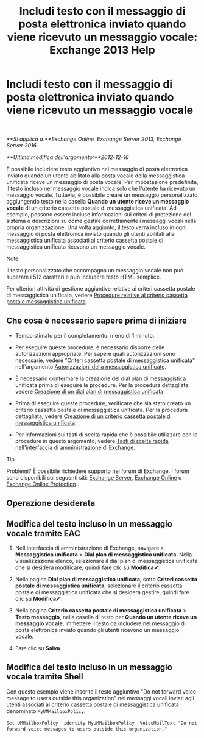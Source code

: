 ﻿---
title: 'Includi testo con il messaggio di posta elettronica inviato quando viene ricevuto un messaggio vocale: Exchange 2013 Help'
TOCTitle: Includi testo con il messaggio di posta elettronica inviato quando viene ricevuto un messaggio vocale
ms:assetid: b2eec29c-e5eb-4263-80d8-0b9813dd56dc
ms:mtpsurl: https://technet.microsoft.com/it-it/library/Bb201718(v=EXCHG.150)
ms:contentKeyID: 51407398
ms.date: 05/22/2018
mtps_version: v=EXCHG.150
ms.translationtype: MT
---

# Includi testo con il messaggio di posta elettronica inviato quando viene ricevuto un messaggio vocale

 

_**Si applica a:**Exchange Online, Exchange Server 2013, Exchange Server 2016_

_**Ultima modifica dell'argomento:**2012-12-16_

È possibile includere testo aggiuntivo nel messaggio di posta elettronica inviato quando un utente abilitato alla posta vocale della messaggistica unificata riceve un messaggio di posta vocale. Per impostazione predefinita, il testo incluso nel messaggio vocale indica solo che l'utente ha ricevuto un messaggio vocale. Tuttavia, è possibile creare un messaggio personalizzato aggiungendo testo nella casella **Quando un utente riceve un messaggio vocale** di un criterio cassetta postale di messaggistica unificata. Ad esempio, possono essere incluse informazioni sui criteri di protezione del sistema e descrizioni su come gestire correttamente i messaggi vocali nella propria organizzazione. Una volta aggiunto, il testo verrà incluso in ogni messaggio di posta elettronica inviato quando gli utenti abilitati alla messaggistica unificata associati al criterio cassetta postale di messaggistica unificata ricevono un messaggio vocale.


> [!NOTE]
> Il testo personalizzato che accompagna un messaggio vocale non può superare i 512 caratteri e può includere testo HTML semplice.



Per ulteriori attività di gestione aggiuntive relative ai criteri cassetta postale di messaggistica unificata, vedere [Procedure relative al criterio cassetta postale messaggistica unificata](um-mailbox-policy-procedures-exchange-2013-help.md).

## Che cosa è necessario sapere prima di iniziare

  - Tempo stimato per il completamento: meno di 1 minuto.

  - Per eseguire queste procedure, è necessario disporre delle autorizzazioni appropriate. Per sapere quali autorizzazioni sono necessarie, vedere "Criteri cassetta postale di messaggistica unificata" nell'argomento [Autorizzazioni della messaggistica unificate](unified-messaging-permissions-exchange-2013-help.md).

  - È necessario confermare la creazione del dial plan di messaggistica unificata prima di eseguire le procedure. Per la procedura dettagliata, vedere [Creazione di un dial plan di messaggistica unificata](create-a-um-dial-plan-exchange-2013-help.md).

  - Prima di eseguire queste procedure, verificare che sia stato creato un criterio cassetta postale di messaggistica unificata. Per la procedura dettagliata, vedere [Creazione di un criterio cassetta postale di messaggistica unificata](create-a-um-mailbox-policy-exchange-2013-help.md).

  - Per informazioni sui tasti di scelta rapida che è possibile utilizzare con le procedure in questo argomento, vedere [Tasti di scelta rapida nell'interfaccia di amministrazione di Exchange](keyboard-shortcuts-in-the-exchange-admin-center-exchange-online-protection-help.md).


> [!TIP]
> Problemi? È possibile richiedere supporto nei forum di Exchange. I forum sono disponibili sui seguenti siti: <A href="https://go.microsoft.com/fwlink/p/?linkid=60612">Exchange Server</A>, <A href="https://go.microsoft.com/fwlink/p/?linkid=267542">Exchange Online</A> o <A href="https://go.microsoft.com/fwlink/p/?linkid=285351">Exchange Online Protection</A>..



## Operazione desiderata

## Modifica del testo incluso in un messaggio vocale tramite EAC

1.  Nell'interfaccia di amministrazione di Exchange, navigare a **Messaggistica unificata** \> **Dial plan di messaggistica unificata**. Nella visualizzazione elenco, selezionare il dial plan di messaggistica unificata che si desidera modificare, quindi fare clic su **Modifica**![Icona Modifica](images/JJ218640.6f53ccb2-1f13-4c02-bea0-30690e6ea71d(EXCHG.150).gif "Icona Modifica").

2.  Nella pagina **Dial plan di messaggistica unificata**, sotto **Criteri cassetta postale di messaggistica unificata**, selezionare il criterio cassetta postale di messaggistica unificata che si desidera gestire, quindi fare clic su **Modifica**![Icona Modifica](images/JJ218640.6f53ccb2-1f13-4c02-bea0-30690e6ea71d(EXCHG.150).gif "Icona Modifica").

3.  Nella pagina **Criterio cassetta postale di messaggistica unificata** \> **Testo messaggio**, nella casella di testo per **Quando un utente riceve un messaggio vocale**, immettere il testo da includere nel messaggio di posta elettronica inviato quando gli utenti ricevono un messaggio vocale.

4.  Fare clic su **Salva**.

## Modifica del testo incluso in un messaggio vocale tramite Shell

Con questo esempio viene inserito il testo aggiuntivo "Do not forward voice message to users outside this organization" nei messaggi vocali inviati agli utenti associati al criterio cassetta postale di messaggistica unificata denominato `MyUMMailboxPolicy`.

    Set-UMMailboxPolicy -identity MyUMMailboxPolicy -VoiceMailText "Do not forward voice messages to users outside this organization."

